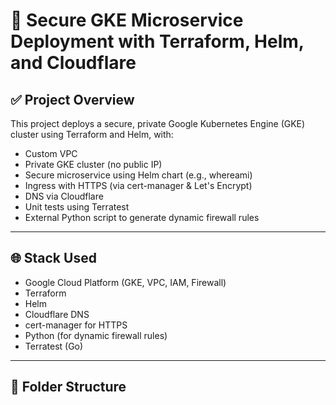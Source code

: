 # 🔐 Secure GKE Microservice Deployment with Terraform, Helm, and Cloudflare

## ✅ Project Overview

This project deploys a secure, private Google Kubernetes Engine (GKE) cluster using Terraform and Helm, with:

- Custom VPC
- Private GKE cluster (no public IP)
- Secure microservice using Helm chart (e.g., whereami)
- Ingress with HTTPS (via cert-manager & Let's Encrypt)
- DNS via Cloudflare
- Unit tests using Terratest
- External Python script to generate dynamic firewall rules

---

## 🌐 Stack Used

- Google Cloud Platform (GKE, VPC, IAM, Firewall)
- Terraform
- Helm
- Cloudflare DNS
- cert-manager for HTTPS
- Python (for dynamic firewall rules)
- Terratest (Go)

---

## 📁 Folder Structure

